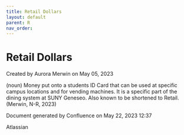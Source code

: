 ```yaml
---
title: Retail Dollars
layout: default
parent: R
nav_order:
---
```


# Retail Dollars

Created by  Aurora Merwin on May 05, 2023

(noun) Money put onto a students ID Card that can be used at specific campus locations and for vending machines. It is a specific part of the dining system at SUNY Geneseo. Also known to be shortened to Retail. (Merwin, N-R, 2023)

Document generated by Confluence on May 22, 2023 12:37

Atlassian
